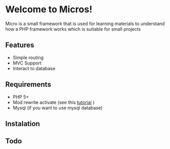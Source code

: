 # Welcome to Micros!

Micro is a small framework that is used for learning materials to understand how a PHP framework works which is suitable for small projects

## Features
- Simple routing
- MVC Support
- Interact to database

## Requirements
- PHP 5+
- Mod rewrite activate (see this [tutorial](https://ubiq.co/tech-blog/how-to-enable-mod_rewrite-in-xampp-wamp/) )
- Mysql (if you want to use mysql database)

## Instalation

## Todo

